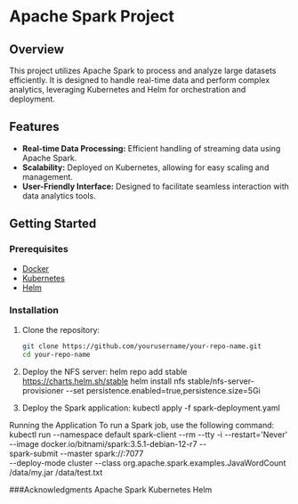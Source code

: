 # Apache Spark Project

## Overview
This project utilizes Apache Spark to process and analyze large datasets efficiently. It is designed to handle real-time data and perform complex analytics, leveraging Kubernetes and Helm for orchestration and deployment.

## Features
- **Real-time Data Processing:** Efficient handling of streaming data using Apache Spark.
- **Scalability:** Deployed on Kubernetes, allowing for easy scaling and management.
- **User-Friendly Interface:** Designed to facilitate seamless interaction with data analytics tools.

## Getting Started

### Prerequisites
- [Docker](https://www.docker.com/get-started)
- [Kubernetes](https://kubernetes.io/docs/setup/)
- [Helm](https://helm.sh/docs/intro/install/)

### Installation
1. Clone the repository:
   ```bash
   git clone https://github.com/yourusername/your-repo-name.git
   cd your-repo-name
2. Deploy the NFS server:
   helm repo add stable https://charts.helm.sh/stable
   helm install nfs stable/nfs-server-provisioner --set persistence.enabled=true,persistence.size=5Gi

3. Deploy the Spark application:
   kubectl apply -f spark-deployment.yaml

Running the Application
To run a Spark job, use the following command:
kubectl run --namespace default spark-client --rm --tty -i --restart='Never' \
--image docker.io/bitnami/spark:3.5.1-debian-12-r7 -- \
spark-submit --master spark://<spark-master-ip>:7077 \
--deploy-mode cluster --class org.apache.spark.examples.JavaWordCount \
/data/my.jar /data/test.txt


###Acknowledgments
Apache Spark
Kubernetes
Helm
